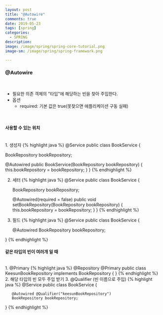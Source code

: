 ```yaml
---
layout: post
title: "@Autowire"
comments: true
date: 2019-05-23
tags: [spring]
categories:
  - SPRING
description:
image: /image/spring/spring-core-tutorial.png
image-sm: /image/spring/spring-framework.png

---
```

<!-- {:.post-img.small}
![producer](/image/rabbitmq/producer.png) -->




### @Autowire
<br />

- 필요한 의존 객체의 "타입"에 해당하는 빈을 찾아 주입한다.
- 옵션
    - required: 기본 값은 true(못찾으면 애플리케이션 구동 실패)

<br>

#### 사용할 수 있는 위치
<br>
1. 생성자
{% highlight java %}
@Service
public class BookService  { 

   BookRepository bookRepository;

   @Autowired
   public BookService(BookRepository bookRepository) {
      this.bookRepository = bookRepository;
   }
}
{% endhighlight %}


2. 세터
{% highlight java %}
@Service
public class BookService  { 

   BookRepository bookRepository;

   @Autowired(required = false)
   public void setBookRepository(BookRepository bookRepository) {
      this.bookRepository = bookRepository;
   }
}
{% endhighlight %}
3. 필드
{% highlight java %}
@Service
public class BookService  { 

   @Autowired
   BookRepository bookRepository;

}
{% endhighlight %}
<br>

#### 같은 타입의 빈이 여러개 일 때
<br>
1. @Primary
{% highlight java %}
   @Repository @Primary 
   public class KeesunBookRepository implements BookRepository {
   }
{% endhighlight %}
2. 해당 타입의 빈 모두 주입 받기
3. @Qualifier (빈 이름으로 주입)
{% highlight java %}
   @Service
   public class BookService  { 

       @Autowired @Qualifier("keesunBookRepository")
       BookRepository bookRepository;

   }
{% endhighlight %}

<br>

